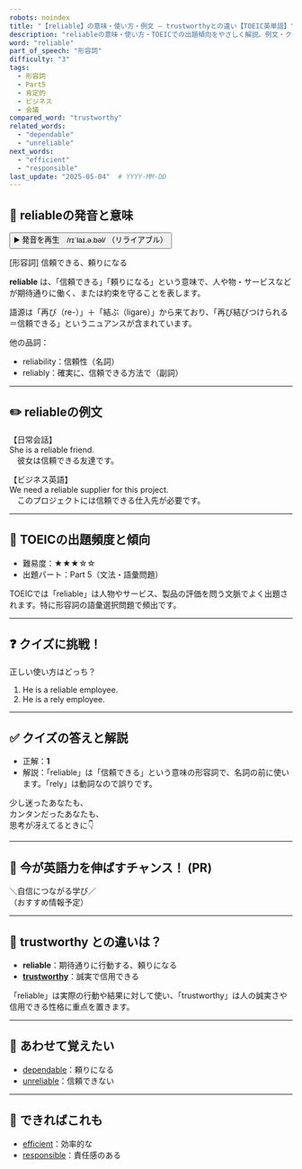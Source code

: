 ```yaml
---
robots: noindex
title: "【reliable】の意味・使い方・例文 ― trustworthyとの違い【TOEIC英単語】"
description: "reliableの意味・使い方・TOEICでの出題傾向をやさしく解説。例文・クイズ付きでtrustworthyとの違いもわかりやすく学べます。"
word: "reliable"
part_of_speech: "形容詞"
difficulty: "3"
tags:
  - 形容詞
  - Part5
  - 肯定的
  - ビジネス
  - 会議
compared_word: "trustworthy"
related_words:
  - "dependable"
  - "unreliable"
next_words:
  - "efficient"
  - "responsible"
last_update: "2025-05-04"  # YYYY-MM-DD
---
```


## 🔰 reliableの発音と意味

<button class="play-audio" onclick="playTTS('reliable')">
  <span class="play-audio-main">
    ▶️ 発音を再生　/rɪˈlaɪ.ə.bəl/
  </span>
  <span class="play-audio-sub">
    （リライアブル）
  </span>
</button>

[形容詞] 信頼できる、頼りになる

**reliable** は、「信頼できる」「頼りになる」という意味で、人や物・サービスなどが期待通りに働く、または約束を守ることを表します。

語源は「再び（re-）」＋「結ぶ（ligare）」から来ており、「再び結びつけられる＝信頼できる」というニュアンスが含まれています。

他の品詞：  
- reliability：信頼性（名詞）
- reliably：確実に、信頼できる方法で（副詞）

---

## ✏️ reliableの例文

【日常会話】  
She is a reliable friend.  
　彼女は信頼できる友達です。

【ビジネス英語】  
We need a reliable supplier for this project.  
　このプロジェクトには信頼できる仕入先が必要です。

---

## 🎯 TOEICの出題頻度と傾向

- 難易度：★★★☆☆
- 出題パート：Part 5（文法・語彙問題）

TOEICでは「reliable」は人物やサービス、製品の評価を問う文脈でよく出題されます。特に形容詞の語彙選択問題で頻出です。

---

## ❓ クイズに挑戦！

正しい使い方はどっち？

1. He is a reliable employee.  
2. He is a rely employee.

---

## ✅ クイズの答えと解説

- 正解：**1**
- 解説：「reliable」は「信頼できる」という意味の形容詞で、名詞の前に使います。「rely」は動詞なので誤りです。

少し迷ったあなたも、  
カンタンだったあなたも、  
思考が冴えてるときに👇️

---

## 🚀 今が英語力を伸ばすチャンス！ (PR)

<div class="info-center">
＼自信につながる学び／<br>  
（おすすめ情報予定）
</div>

---

## 🤔  trustworthy との違いは？

- **reliable**：期待通りに行動する、頼りになる
- **[trustworthy](/word/trustworthy/)**：誠実で信用できる

「reliable」は実際の行動や結果に対して使い、「trustworthy」は人の誠実さや信用できる性格に重点を置きます。

---

## 🧩 あわせて覚えたい

- [dependable](/word/dependable/)：頼りになる
- [unreliable](/word/unreliable/)：信頼できない

---

## 📖 できればこれも

- [efficient](/word/efficient/)：効率的な
- [responsible](/word/responsible/)：責任感のある

<!-- cvid: aid15_bid18 -->
